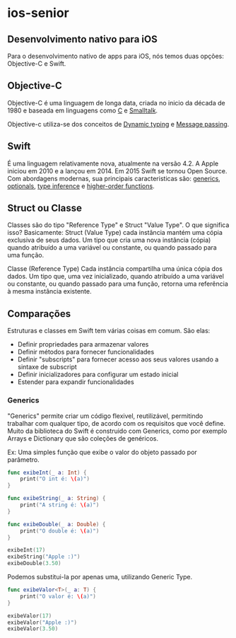 # ios-senior

## Desenvolvimento nativo para iOS

Para o desenvolvimento nativo de apps para iOS, nós temos duas opções: Objective-C e Swift.

## Objective-C

Objective-C é uma linguagem de longa data, criada no inicio da década de 1980 e baseada em linguagens como [C](https://www.gnu.org/software/libc/manual/pdf/libc.pdf) e [Smalltalk](http://smalltalk.gnu.org/documentation).

Objective-c utiliza-se dos conceitos de [Dynamic typing](https://developer.apple.com/library/archive/documentation/General/Conceptual/DevPedia-CocoaCore/DynamicTyping.html) e [Message passing](https://en.wikipedia.org/wiki/Message_passing).

## Swift 

É uma linguagem relativamente nova, atualmente na versão 4.2. A Apple iniciou em 2010 e a lançou em 2014. Em 2015 Swift se tornou Open Source. Com abordagens modernas, sua principais caracteristicas são: 
[generics](https://docs.swift.org/swift-book/LanguageGuide/Generics.html), [optionals](https://developer.apple.com/documentation/swift/optional), [type inference](https://en.wikipedia.org/wiki/Type_inference) e [higher-order functions](https://en.wikipedia.org/wiki/Message_passing).

## Struct ou Classe

Classes são do tipo "Reference Type" e Struct "Value Type". O que significa isso? Basicamente: 
Struct (Value Type)
cada instância mantém uma cópia exclusiva de seus dados. Um tipo que cria uma nova instância (cópia) quando atribuído a uma variável ou constante, ou quando passado para uma função.

Classe (Reference Type)
Cada instância compartilha uma única cópia dos dados. Um tipo que, uma vez inicializado, quando atribuído a uma variável ou constante, ou quando passado para uma função, retorna uma referência à mesma instância existente.

## Comparações

Estruturas e classes em Swift tem várias coisas em comum. São elas:

- Definir propriedades para armazenar valores
- Definir métodos para fornecer funcionalidades
- Definir "subscripts" para fornecer acesso aos seus valores usando a sintaxe de subscript
- Definir inicializadores para configurar um estado inicial
- Estender para expandir funcionalidades

### Generics

"Generics" permite criar um código flexivel, reutilizável, permitindo trabalhar com qualquer tipo, de acordo com os requisitos que você define. Muito da biblioteca do Swift é construido com Generics, como por exemplo Arrays e Dictionary que são coleções de genéricos.

Ex:
Uma simples função que exibe o valor do objeto passado por parâmetro.

```swift
func exibeInt(_ a: Int) {
    print("O int é: \(a)")
}

func exibeString(_ a: String) {
    print("A string é: \(a)")
}

func exibeDouble(_ a: Double) {
    print("O double é: \(a)")
}

exibeInt(17)
exibeString("Apple :)")
exibeDouble(3.50)
```
Podemos substitui-la por apenas uma, utilizando Generic Type.

```swift
func exibeValor<T>(_ a: T) {
    print("O valor é: \(a)")
}

exibeValor(17)
exibeValor("Apple :)")
exibeValor(3.50)
```
